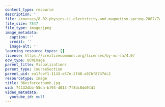 ```yaml
---
content_type: resource
description: ''
file: /courses/8-02-physics-ii-electricity-and-magnetism-spring-2007/74132dbb55dabf93d0137f8dc8dd04d1_36esforcethumb.jpg
file_size: 7847
file_type: image/jpeg
image_metadata:
  caption: ''
  credit: ''
  image-alt: ''
learning_resource_types: []
license: https://creativecommons.org/licenses/by-nc-sa/4.0/
ocw_type: OCWImage
parent_title: Visualizations
parent_type: CourseSection
parent_uid: ea1fcef1-1143-e57e-2f48-a97bf8747dc2
resourcetype: Image
title: 36esforcethumb.jpg
uid: 74132dbb-55da-bf93-d013-7f8dc8dd04d1
video_metadata:
  youtube_id: null
---
```

